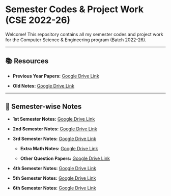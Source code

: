 # Semester Codes & Project Work (CSE 2022-26)

Welcome! This repository contains all my semester codes and project work for the Computer Science & Engineering program (Batch 2022-26).

---

## 📚 Resources

- **Previous Year Papers:**  [Google Drive Link](https://drive.google.com/drive/folders/1FDy6mEK5kV3Jost-dsjdoZUoTHowq2om)

- **Old Notes:**    [Google Drive Link](https://drive.google.com/drive/folders/1FPZP22gKIv_A-bJbOZR-6jZtiK8hFbnp)

---

## 📝 Semester-wise Notes

- **1st Semester Notes:**    [Google Drive Link](https://drive.google.com/drive/folders/1fokQhwFljt02G26si4s61Sy2sXxemTad)

- **2nd Semester Notes:**    [Google Drive Link](https://drive.google.com/drive/folders/1H0xJEk6k0A1odJYPzNN6xpqBYjkL0VSs)

- **3rd Semester Notes:**    [Google Drive Link](https://drive.google.com/drive/folders/16A1b8Xuo79SZdVB3RocMC5qgw4vRKEG5)

  - **Extra Math Notes:**      [Google Drive Link](https://drive.google.com/drive/folders/1-C3MCJBF9NlXzPAdJvG534tvjoh_ULG0)

  - **Other Question Papers:**      [Google Drive Link](https://drive.google.com/drive/folders/1ySjtnIGpyX7aqFQfbrDUwswNw8ty8hBr?usp=sharing)

- **4th Semester Notes:**    [Google Drive Link](https://drive.google.com/drive/folders/10lk52GuEEuVoseKxrdT7R7Wo3sAgTlTe)

- **5th Semester Notes:**    [Google Drive Link](https://drive.google.com/drive/folders/134G6CeLcXGQbCG97SiJ5NuLh3RBW_j2P)

- **6th Semester Notes:**    [Google Drive Link](https://drive.google.com/drive/folders/1E-ijoAvhxqd6d6eiKmj4hPJLOvjJRybt?usp=drive_link)